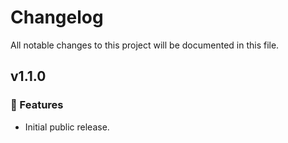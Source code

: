 # Changelog

All notable changes to this project will be documented in this file.

## v1.1.0

### 🚀 Features

- Initial public release.
